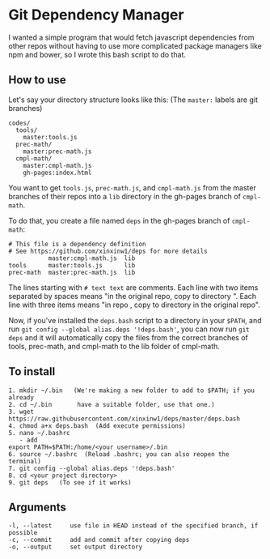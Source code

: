 # Git Dependency Manager

I wanted a simple program that would fetch javascript dependencies from other repos without having to use more complicated package managers like npm and bower, so I wrote this bash script to do that.

## How to use

Let's say your directory structure looks like this:
(The `master:` labels are git branches)

```
codes/
  tools/
    master:tools.js
  prec-math/
    master:prec-math.js
  cmpl-math/
    master:cmpl-math.js
    gh-pages:index.html
```

You want to get `tools.js`, `prec-math.js`, and `cmpl-math.js` from the master branches of their repos into a `lib` directory in the gh-pages branch of `cmpl-math`.

To do that, you create a file named `deps` in the gh-pages branch of `cmpl-math`:

```
# This file is a dependency definition
# See https://github.com/xinxinw1/deps for more details
           master:cmpl-math.js  lib
tools      master:tools.js      lib
prec-math  master:prec-math.js  lib
```

The lines starting with `# text text` are comments. Each line with two items separated by spaces means "in the original repo, copy <first item> to directory <second item>". Each line with three items means "in repo <first item>, copy <second item> to directory <third item> in the original repo".

Now, if you've installed the `deps.bash` script to a directory in your `$PATH`, and run `git config --global alias.deps '!deps.bash'`, you can now run `git deps` and it will automatically copy the files from the correct branches of tools, prec-math, and cmpl-math to the lib folder of cmpl-math.

## To install

```
1. mkdir ~/.bin   (We're making a new folder to add to $PATH; if you already
2. cd ~/.bin       have a suitable folder, use that one.)
3. wget https://raw.githubusercontent.com/xinxinw1/deps/master/deps.bash
4. chmod a+x deps.bash  (Add execute permissions)
5. nano ~/.bashrc
   - add
export PATH=$PATH:/home/<your username>/.bin
6. source ~/.bashrc  (Reload .bashrc; you can also reopen the terminal)
7. git config --global alias.deps '!deps.bash'
8. cd <your project directory>
9. git deps   (To see if it works)
```

## Arguments

```
-l, --latest     use file in HEAD instead of the specified branch, if possible
-c, --commit     add and commit after copying deps
-o, --output     set output directory
```
